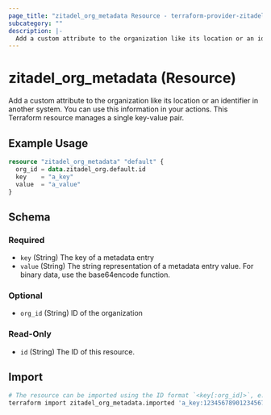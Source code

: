 ```yaml
---
page_title: "zitadel_org_metadata Resource - terraform-provider-zitadel"
subcategory: ""
description: |-
  Add a custom attribute to the organization like its location or an identifier in another system. You can use this information in your actions. This Terraform resource manages a single key-value pair.
---
```


# zitadel_org_metadata (Resource)

Add a custom attribute to the organization like its location or an identifier in another system. You can use this information in your actions. This Terraform resource manages a single key-value pair.

## Example Usage

```terraform
resource "zitadel_org_metadata" "default" {
  org_id = data.zitadel_org.default.id
  key    = "a_key"
  value  = "a_value"
}
```

<!-- schema generated by tfplugindocs -->
## Schema

### Required

- `key` (String) The key of a metadata entry
- `value` (String) The string representation of a metadata entry value. For binary data, use the base64encode function.

### Optional

- `org_id` (String) ID of the organization

### Read-Only

- `id` (String) The ID of this resource.

## Import

```bash
# The resource can be imported using the ID format `<key[:org_id]>`, e.g.
terraform import zitadel_org_metadata.imported 'a_key:123456789012345678'
```
